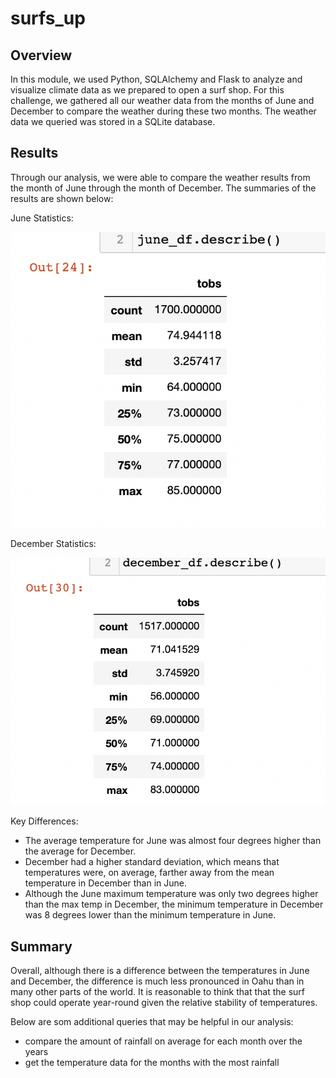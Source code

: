# surfs_up

## Overview

In this module, we used Python, SQLAlchemy and Flask to analyze and visualize climate data as we prepared to open a surf shop. For this challenge, we gathered all our weather data from the months of June and December to compare the weather during these two months. The weather data we queried was stored in a SQLite database. 

## Results

Through our analysis, we were able to compare the weather results from the month of June through the month of December. The summaries of the results are shown below: 

June Statistics: 

![June Statistics](/resources/june_df_summary.png)

December Statistics:

![December Statistics](/resources/december_df_summary.png)

Key Differences:
- The average temperature for June was almost four degrees higher than the average for December. 
- December had a higher standard deviation, which means that temperatures were, on average, farther away from the mean temperature in December than in June. 
- Although the June maximum temperature was only two degrees higher than the max temp in December, the minimum temperature in December was 8 degrees lower than the minimum temperature in June. 

## Summary
Overall, although there is a difference between the temperatures in June and December, the difference is much less pronounced in Oahu than in many other parts of the world. It is reasonable to think that that the surf shop could operate year-round given the relative stability of temperatures. 

Below are som additional queries that may be helpful in our analysis: 
- compare the amount of rainfall on average for each month over the years
- get the temperature data for the months with the most rainfall

